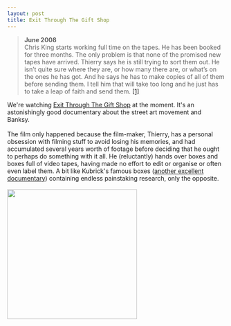 ```yaml
---
layout: post
title: Exit Through The Gift Shop
---
```


<div class="entry-item s2-entrytext"><blockquote><b>June 2008</b><br/>Chris King starts working full time on the tapes. He has been booked for three months. The only problem is that none of the promised new tapes have arrived. Thierry says he is still trying to sort them out. He isn’t quite sure where they are, or how many there are, or what’s on the ones he has got. And he says he has to make copies of all of them before sending them. I tell him that will take too long and he just has to take a leap of faith and send them. <a href="http://moviecitynews.com/2010/10/entering-the-gift-shop-pt-1-of-2/" rel="nofollow">[1]</a></blockquote>We're watching <a href="http://en.wikipedia.org/wiki/Exit_Through_the_Gift_Shop" rel="nofollow">Exit Through The Gift Shop</a> at the moment. It's an astonishingly good documentary about the street art movement and Banksy.<br/><br/>The film only happened because the film-maker, Thierry, has a personal obsession with filming stuff to avoid losing his memories, and had accumulated several years worth of footage before deciding that he ought to perhaps do something with it all. He (reluctantly) hands over boxes and boxes full of video tapes, having made no effort to edit or organise or often even label them. A bit like Kubrick's famous boxes (<a href="http://en.wikipedia.org/wiki/Stanley_Kubrick%27s_Boxes" rel="nofollow">another excellent documentary</a>) containing endless painstaking research, only the opposite.<br/><br/><a href="http://www.banksyfilm.com" rel="nofollow"><img src="http://www.banksyfilm.com/images/ettgsmonkey2.gif" width="300"/></a></div>